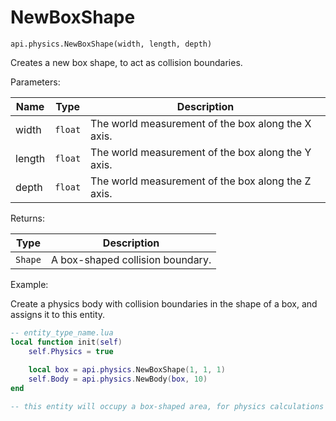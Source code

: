 # NewBoxShape



`api.physics.NewBoxShape(width, length, depth)`

Creates a new box shape, to act as collision boundaries.



Parameters:

| Name   | Type    | Description                                         |
| ------ | ------- | --------------------------------------------------- |
| width  | `float` | The world measurement of the box along the X axis.  |
| length | `float` | The world measurement of  the box along the Y axis. |
| depth  | `float` | The world measurement of  the box along the Z axis. |

Returns:

| Type    | Description                      |
| ------- | -------------------------------- |
| `Shape` | A box-shaped collision boundary. |



Example:

Create a physics body with collision boundaries in the shape of a box, and assigns it to this entity.

```lua
-- entity_type_name.lua
local function init(self)
    self.Physics = true
    
    local box = api.physics.NewBoxShape(1, 1, 1) 
    self.Body = api.physics.NewBody(box, 10)
end

-- this entity will occupy a box-shaped area, for physics calculations
```
